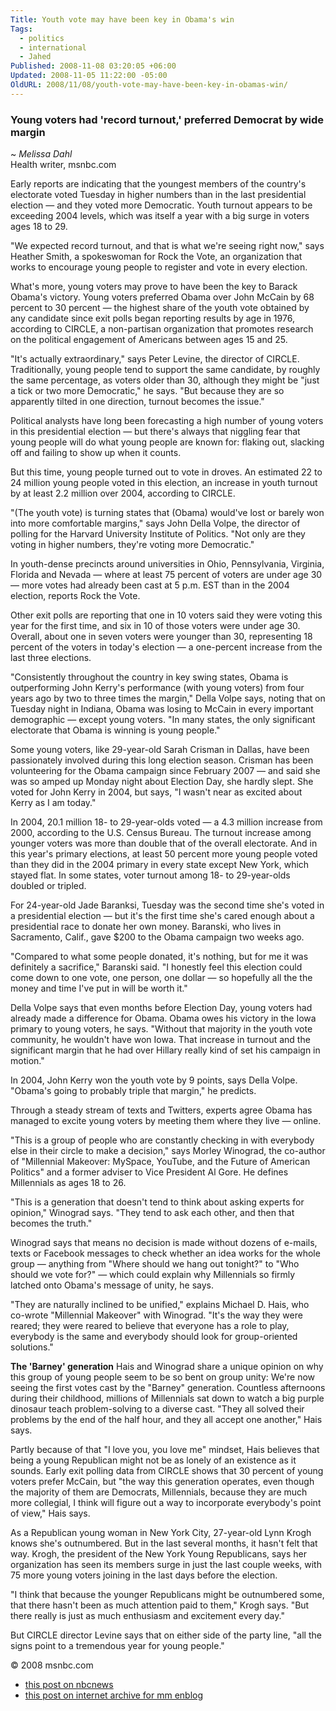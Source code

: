 ```yaml
---
Title: Youth vote may have been key in Obama's win
Tags:
  - politics
  - international
  - Jahed
Published: 2008-11-08 03:20:05 +06:00
Updated: 2008-11-05 11:22:00 -05:00
OldURL: 2008/11/08/youth-vote-may-have-been-key-in-obamas-win/
---
```


### Young voters had 'record turnout,' preferred Democrat by wide margin  
~ *Melissa Dahl*  
Health writer, msnbc.com  

Early reports are indicating that the youngest members of the country's electorate voted Tuesday in higher numbers than in the last presidential election — and they voted more Democratic. Youth turnout appears to be exceeding 2004 levels, which was itself a year with a big surge in voters ages 18 to 29.

"We expected record turnout, and that is what we're seeing right now," says Heather Smith, a spokeswoman for Rock the Vote, an organization that works to encourage young people to register and vote in every election.

What's more, young voters may prove to have been the key to Barack Obama's victory. Young voters preferred Obama over John McCain by 68 percent to 30 percent — the highest share of the youth vote obtained by any candidate since exit polls began reporting results by age in 1976, according to CIRCLE, a non-partisan organization that promotes research on the political engagement of Americans between ages 15 and 25.

"It's actually extraordinary," says Peter Levine, the director of CIRCLE. Traditionally, young people tend to support the same candidate, by roughly the same percentage, as voters older than 30, although they might be "just a tick or two more Democratic," he says. "But because they are so apparently tilted in one direction, turnout becomes the issue."

Political analysts have long been forecasting a high number of young voters in this presidential election — but there's always that niggling fear that young people will do what young people are known for: flaking out, slacking off and failing to show up when it counts.

But this time, young people turned out to vote in droves. An estimated 22 to 24 million young people voted in this election, an increase in youth turnout by at least 2.2 million over 2004, according to CIRCLE.

"(The youth vote) is turning states that (Obama) would've lost or barely won into more comfortable margins," says John Della Volpe, the director of polling for the Harvard University Institute of Politics. "Not only are they voting in higher numbers, they're voting more Democratic."

In youth-dense precincts around universities in Ohio, Pennsylvania, Virginia, Florida and Nevada — where at least 75 percent of voters are under age 30 — more votes had already been cast at 5 p.m. EST than in the 2004 election, reports Rock the Vote.

Other exit polls are reporting that one in 10 voters said they were voting this year for the first time, and six in 10 of those voters were under age 30. Overall, about one in seven voters were younger than 30, representing 18 percent of the voters in today's election — a one-percent increase from the last three elections.

"Consistently throughout the country in key swing states, Obama is outperforming John Kerry's performance (with young voters) from four years ago by two to three times the margin," Della Volpe says, noting that on Tuesday night in Indiana, Obama was losing to McCain in every important demographic — except young voters. "In many states, the only significant electorate that Obama is winning is young people."

Some young voters, like 29-year-old Sarah Crisman in Dallas, have been passionately involved during this long election season. Crisman has been volunteering for the Obama campaign since February 2007 — and said she was so amped up Monday night about Election Day, she hardly slept. She voted for John Kerry in 2004, but says, "I wasn't near as excited about Kerry as I am today."

In 2004, 20.1 million 18- to 29-year-olds voted — a 4.3 million increase from 2000, according to the U.S. Census Bureau. The turnout increase among younger voters was more than double that of the overall electorate. And in this year's primary elections, at least 50 percent more young people voted than they did in the 2004 primary in every state except New York, which stayed flat. In some states, voter turnout among 18- to 29-year-olds doubled or tripled.

For 24-year-old Jade Baranksi, Tuesday was the second time she's voted in a presidential election — but it's the first time she's cared enough about a presidential race to donate her own money. Baranski, who lives in Sacramento, Calif., gave $200 to the Obama campaign two weeks ago.

"Compared to what some people donated, it's nothing, but for me it was definitely a sacrifice," Baranski said. "I honestly feel this election could come down to one vote, one person, one dollar — so hopefully all the the money and time I've put in will be worth it."

Della Volpe says that even months before Election Day, young voters had already made a difference for Obama. Obama owes his victory in the Iowa primary to young voters, he says. "Without that majority in the youth vote community, he wouldn't have won Iowa. That increase in turnout and the significant margin that he had over Hillary really kind of set his campaign in motion."

In 2004, John Kerry won the youth vote by 9 points, says Della Volpe. "Obama's going to probably triple that margin," he predicts.

Through a steady stream of texts and Twitters, experts agree Obama has managed to excite young voters by meeting them where they live — online.

"This is a group of people who are constantly checking in with everybody else in their circle to make a decision," says Morley Winograd, the co-author of "Millennial Makeover: MySpace, YouTube, and the Future of American Politics" and a former adviser to Vice President Al Gore. He defines Millennials as ages 18 to 26.

"This is a generation that doesn't tend to think about asking experts for opinion," Winograd says. "They tend to ask each other, and then that becomes the truth."

Winograd says that means no decision is made without dozens of e-mails, texts or Facebook messages to check whether an idea works for the whole group — anything from "Where should we hang out tonight?" to "Who should we vote for?" — which could explain why Millennials so firmly latched onto Obama's message of unity, he says.

"They are naturally inclined to be unified," explains Michael D. Hais, who co-wrote "Millennial Makeover" with Winograd. "It's the way they were reared; they were reared to believe that everyone has a role to play, everybody is the same and everybody should look for group-oriented solutions."

**The 'Barney' generation** 
Hais and Winograd share a unique opinion on why this group of young people seem to be so bent on group unity: We're now seeing the first votes cast by the "Barney" generation. Countless afternoons during their childhood, millions of Millennials sat down to watch a big purple dinosaur teach problem-solving to a diverse cast. "They all solved their problems by the end of the half hour, and they all accept one another," Hais says.

Partly because of that "I love you, you love me" mindset, Hais believes that being a young Republican might not be as lonely of an existence as it sounds. Early exit polling data from CIRCLE shows that 30 percent of young voters prefer McCain, but "the way this generation operates, even though the majority of them are Democrats, Millennials, because they are much more collegial, I think will figure out a way to incorporate everybody's point of view," Hais says.

As a Republican young woman in New York City, 27-year-old Lynn Krogh knows she's outnumbered. But in the last several months, it hasn't felt that way. Krogh, the president of the New York Young Republicans, says her organization has seen its members surge in just the last couple weeks, with 75 more young voters joining in the last days before the election.

"I think that because the younger Republicans might be outnumbered some, that there hasn't been as much attention paid to them," Krogh says. "But there really is just as much enthusiasm and excitement every day."

But CIRCLE director Levine says that on either side of the party line, "all the signs point to a tremendous year for young people."

&copy; 2008 msnbc.com

- [this post on nbcnews](https://web.archive.org/web/20180327085052/http://www.nbcnews.com/id/27525497)
- [this post on internet archive for mm enblog](https://web.archive.org/web/20191030060156/https://enblog.mukto-mona.com/2008/11/08/youth-vote-may-have-been-key-in-obamas-win)
